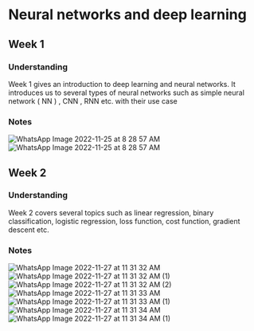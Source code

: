 # Neural networks and deep learning

## Week 1 

### Understanding 
Week 1 gives an introduction to deep learning and neural networks.
It introduces us to several types of neural networks such as simple neural network ( NN ) , CNN , RNN etc. with their use case 

### Notes 
![WhatsApp Image 2022-11-25 at 8 28 57 AM](https://user-images.githubusercontent.com/103832825/203891790-2f2320b6-49b3-4066-982b-4b9c2d3d4066.jpeg)
![WhatsApp Image 2022-11-25 at 8 28 57 AM](https://user-images.githubusercontent.com/103832825/203891819-c266eb41-16f0-4193-945f-2720019ec98a.jpeg)

## Week 2

### Understanding
Week 2 covers several topics such as linear regression, binary classification, logistic regression, loss function, cost function, gradient descent etc.

### Notes
![WhatsApp Image 2022-11-27 at 11 31 32 AM](https://user-images.githubusercontent.com/103832825/204121665-5393379f-e2ba-4da9-94d7-bdb341a14879.jpeg)
![WhatsApp Image 2022-11-27 at 11 31 32 AM (1)](https://user-images.githubusercontent.com/103832825/204121668-a415d379-1425-49e5-9151-5d27dcd99dbc.jpeg)
![WhatsApp Image 2022-11-27 at 11 31 32 AM (2)](https://user-images.githubusercontent.com/103832825/204121669-518d4254-ed4d-4906-9f8d-351dcc2db6cf.jpeg)
![WhatsApp Image 2022-11-27 at 11 31 33 AM](https://user-images.githubusercontent.com/103832825/204121671-856f8e1d-09f6-4124-be60-2dea0a09abc7.jpeg)
![WhatsApp Image 2022-11-27 at 11 31 33 AM (1)](https://user-images.githubusercontent.com/103832825/204121672-6d3618eb-a227-4581-9447-04a31e6df134.jpeg)
![WhatsApp Image 2022-11-27 at 11 31 34 AM](https://user-images.githubusercontent.com/103832825/204121674-de4bb6b8-11b9-47bb-b116-0559ffbe4da7.jpeg)
![WhatsApp Image 2022-11-27 at 11 31 34 AM (1)](https://user-images.githubusercontent.com/103832825/204121677-3893b564-83c3-44f0-b126-e9d30f7a57a3.jpeg)
